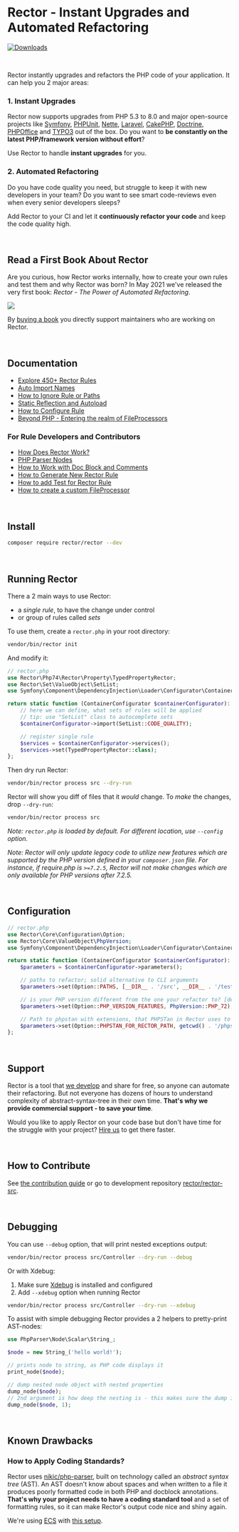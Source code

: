 # Rector - Instant Upgrades and Automated Refactoring

[![Downloads](https://img.shields.io/packagist/dt/rector/rector.svg?style=flat-square)](https://packagist.org/packages/rector/rector)

<br>

Rector instantly upgrades and refactors the PHP code of your application.  It can help you 2 major areas:

### 1. Instant Upgrades

Rector now supports upgrades from PHP 5.3 to 8.0 and major open-source projects like [Symfony](https://github.com/rectorphp/rector-symfony), [PHPUnit](https://github.com/rectorphp/rector-phpunit), [Nette](https://github.com/rectorphp/rector-nette), [Laravel](https://github.com/rectorphp/rector-laravel), [CakePHP](https://github.com/rectorphp/rector-cakephp), [Doctrine](https://github.com/rectorphp/rector-doctrine), [PHPOffice](https://github.com/rectorphp/rector-phpoffice) and [TYPO3](https://github.com/sabbelasichon/typo3-rector) out of the box. Do you want to **be constantly on the latest PHP/framework version without effort**?

Use Rector to handle **instant upgrades** for you.

### 2. Automated Refactoring

Do you have code quality you need, but struggle to keep it with new developers in your team? Do you want to see smart code-reviews even when every senior developers sleeps?

Add Rector to your CI and let it **continuously refactor your code** and keep the code quality high.

<br>

## Read a First Book About Rector

Are you curious, how Rector works internally, how to create your own rules and test them and why Rector was born? In May 2021 we've released the very first book: *Rector - The Power of Automated Refactoring*.

<a href="https://leanpub.com/rector-the-power-of-automated-refactoring">
<img src="https://github.com/rectorphp/the-power-of-automated-refactoring-feedback/raw/main/images/book_title.png">
</a>

By [buying a book](https://leanpub.com/rector-the-power-of-automated-refactoring) you directly support maintainers who are working on Rector.

<br>

## Documentation

- [Explore 450+ Rector Rules](/docs/rector_rules_overview.md)
- [Auto Import Names](/docs/auto_import_names.md)
- [How to Ignore Rule or Paths](/docs/how_to_ignore_rule_or_paths.md)
- [Static Reflection and Autoload](/docs/static_reflection_and_autoload.md)
- [How to Configure Rule](/docs/how_to_configure_rules.md)
- [Beyond PHP - Entering the realm of FileProcessors](/docs/beyond_php_file_processors.md)

### For Rule Developers and Contributors

- [How Does Rector Work?](/docs/how_it_works.md)
- [PHP Parser Nodes](https://github.com/rectorphp/php-parser-nodes-docs/)
- [How to Work with Doc Block and Comments](/docs/how_to_work_with_doc_block_and_comments.md)
- [How to Generate New Rector Rule](/docs/create_own_rule.md)
- [How to add Test for Rector Rule](/docs/how_to_add_test_for_rector_rule.md)
- [How to create a custom FileProcessor](/docs/how_to_create_custom_fileprocessor.md)
<br>

## Install

```bash
composer require rector/rector --dev
```

<br>

## Running Rector

There a 2 main ways to use Rector:

- a *single rule*, to have the change under control
- or group of rules called *sets*

To use them, create a `rector.php` in your root directory:

```bash
vendor/bin/rector init
```

And modify it:

```php
// rector.php
use Rector\Php74\Rector\Property\TypedPropertyRector;
use Rector\Set\ValueObject\SetList;
use Symfony\Component\DependencyInjection\Loader\Configurator\ContainerConfigurator;

return static function (ContainerConfigurator $containerConfigurator): void {
    // here we can define, what sets of rules will be applied
    // tip: use "SetList" class to autocomplete sets
    $containerConfigurator->import(SetList::CODE_QUALITY);

    // register single rule
    $services = $containerConfigurator->services();
    $services->set(TypedPropertyRector::class);
};
```

Then dry run Rector:

```bash
vendor/bin/rector process src --dry-run
```

Rector will show you diff of files that it *would* change. To *make* the changes, drop `--dry-run`:

```bash
vendor/bin/rector process src
```

*Note: `rector.php` is loaded by default. For different location, use `--config` option.*

*Note: Rector will only update legacy code to utilize new features which are supported by the PHP version defined in your `composer.json` file.  For instance, if require.php is `>=7.2.5`, Rector will not make changes which are only available for PHP versions after 7.2.5.*

<br>

## Configuration

```php
// rector.php
use Rector\Core\Configuration\Option;
use Rector\Core\ValueObject\PhpVersion;
use Symfony\Component\DependencyInjection\Loader\Configurator\ContainerConfigurator;

return static function (ContainerConfigurator $containerConfigurator): void {
    $parameters = $containerConfigurator->parameters();

    // paths to refactor; solid alternative to CLI arguments
    $parameters->set(Option::PATHS, [__DIR__ . '/src', __DIR__ . '/tests']);

    // is your PHP version different from the one your refactor to? [default: your PHP version], uses PHP_VERSION_ID format
    $parameters->set(Option::PHP_VERSION_FEATURES, PhpVersion::PHP_72);

    // Path to phpstan with extensions, that PHPSTan in Rector uses to determine types
    $parameters->set(Option::PHPSTAN_FOR_RECTOR_PATH, getcwd() . '/phpstan-for-config.neon');
};
```

<br>

## Support

Rector is a tool that [we develop](https://getrector.org/) and share for free, so anyone can automate their refactoring. But not everyone has dozens of hours to understand complexity of abstract-syntax-tree in their own time. **That's why we provide commercial support - to save your time**.

Would you like to apply Rector on your code base but don't have time for the struggle with your project? [Hire us](https://getrector.org/contact) to get there faster.

<br>

## How to Contribute

See [the contribution guide](/CONTRIBUTING.md) or go to development repository [rector/rector-src](https://github.com/rectorphp/rector-src).

<br>

## Debugging

You can use `--debug` option, that will print nested exceptions output:

```bash
vendor/bin/rector process src/Controller --dry-run --debug
```

Or with Xdebug:

1. Make sure [Xdebug](https://xdebug.org/) is installed and configured
2. Add `--xdebug` option when running Rector

```bash
vendor/bin/rector process src/Controller --dry-run --xdebug
```

To assist with simple debugging Rector provides a 2 helpers to pretty-print AST-nodes:

```php
use PhpParser\Node\Scalar\String_;

$node = new String_('hello world!');

// prints node to string, as PHP code displays it
print_node($node);

// dump nested node object with nested properties
dump_node($node);
// 2nd argument is how deep the nesting is - this makes sure the dump is short and useful
dump_node($node, 1);
```

<br>

## Known Drawbacks

### How to Apply Coding Standards?

Rector uses [nikic/php-parser](https://github.com/nikic/PHP-Parser/), built on technology called an *abstract syntax tree* (AST). An AST doesn't know about spaces and when written to a file it produces poorly formatted code in both PHP and docblock annotations. **That's why your project needs to have a coding standard tool** and a set of formatting rules, so it can make Rector's output code nice and shiny again.

We're using [ECS](https://github.com/symplify/easy-coding-standard) with [this setup](https://github.com/rectorphp/rector-src/blob/main/ecs.php).
